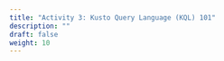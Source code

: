 ```yaml
---
title: "Activity 3: Kusto Query Language (KQL) 101"
description: ""
draft: false
weight: 10
---
```


